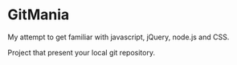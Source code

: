 GitMania
===========
My attempt to get familiar with javascript, jQuery, node.js and CSS.

Project that present your local git repository.
